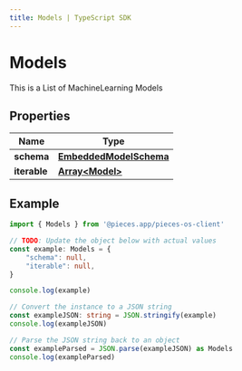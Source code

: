```yaml
---
title: Models | TypeScript SDK
---
```



# Models

This is a List of MachineLearning Models

## Properties

Name | Type
------------ | -------------
**schema** | [**EmbeddedModelSchema**](EmbeddedModelSchema)
**iterable** | [**Array&lt;Model&gt;**](Model)

## Example

```typescript
import { Models } from '@pieces.app/pieces-os-client'

// TODO: Update the object below with actual values
const example: Models = {
    "schema": null,
    "iterable": null,
}

console.log(example)

// Convert the instance to a JSON string
const exampleJSON: string = JSON.stringify(example)
console.log(exampleJSON)

// Parse the JSON string back to an object
const exampleParsed = JSON.parse(exampleJSON) as Models
console.log(exampleParsed)
```



